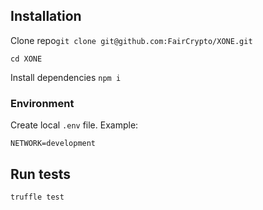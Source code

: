 
## Installation

Clone repo`git clone git@github.com:FairCrypto/XONE.git`

`cd XONE`

Install dependencies `npm i`

### Environment

Create local `.env` file. Example:

`
NETWORK=development
`

## Run tests

`truffle test`


